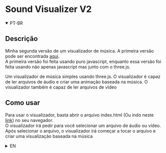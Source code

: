 <!-- markdownlint-disable MD033 -->
# Sound Visualizer V2

<details open>

<summary>
PT-BR
</summary>

## Descrição

Minha segunda versão de um visualizador de música. A primeira versão pode ser encontrada [aqui](https://github.com/MatheusHMafra/musicVisualizer). <br>
A primeira versão foi feita usando puro javascript, enquanto essa versão foi feita usando não apenas javascript mas junto com o three.js. <br>

Um visualizador de música simples usando three.js. O visualizador é capaz de ler arquivos de áudio e criar uma animação baseada na música. O visualizador também é capaz de ler arquivos de vídeo

## Como usar

Para usar o visualizador, basta abrir o arquivo index.html (Ou indo neste [link](https://matheushmafra.github.io/soundVisualizerV2/)) no seu navegador. <br>
O visualizador irá pedir para você selecionar um arquivo de áudio ou vídeo. <br>
Após selecionar o arquivo, o visualizador irá começar a tocar o arquivo e criar uma visualização baseada na música

</details>

<details>

<summary>
EN
</summary>

## Description

My second version of a music visualizer. The first version can be found [here](https://github.com/MatheusHMafra/musicVisualizer). <br>
The first version was made using pure javascript, while this version was made using not only javascript but along with three.js. <br>

A simple music visualizer using three.js. The visualizer is capable of reading audio files and creating an animation based on the music. The visualizer is also capable of reading video files

## How to use

To use the visualizer, just open the index.html file (Or going to this [link](https://matheushmafra.github.io/soundVisualizerV2/)) in your browser. <br>
The visualizer will ask you to select an audio or video file. <br>
After selecting the file, the visualizer will start playing the file and creating a visualization based on the music

</details>
